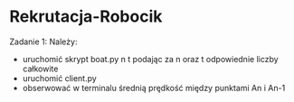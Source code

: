 # Rekrutacja-Robocik
Zadanie 1:
Należy:
- uruchomić skrypt boat.py n t podając za n oraz t odpowiednie liczby całkowite
- uruchomić client.py
- obserwować w terminalu średnią prędkość między punktami An i An-1
